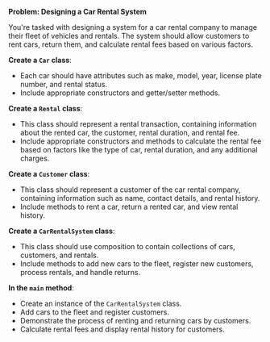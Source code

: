 
**Problem: Designing a Car Rental System**

You're tasked with designing a system for a car rental company to manage their fleet of vehicles and rentals. The system should allow customers to rent cars, return them, and calculate rental fees based on various factors.

**Create a `Car` class**:   
-   Each car should have attributes such as make, model, year, license plate number, and rental status.
-   Include appropriate constructors and getter/setter methods.

**Create a `Rental` class**:    
-   This class should represent a rental transaction, containing information about the rented car, the customer, rental duration, and rental fee.
-   Include appropriate constructors and methods to calculate the rental fee based on factors like the type of car, rental duration, and any additional charges.

**Create a `Customer` class**:    
-   This class should represent a customer of the car rental company, containing information such as name, contact details, and rental history.
-   Include methods to rent a car, return a rented car, and view rental history.

**Create a `CarRentalSystem` class**:    
-   This class should use composition to contain collections of cars, customers, and rentals.
-   Include methods to add new cars to the fleet, register new customers, process rentals, and handle returns.

**In the `main` method**:    
-   Create an instance of the `CarRentalSystem` class.
-   Add cars to the fleet and register customers.
-   Demonstrate the process of renting and returning cars by customers.
-   Calculate rental fees and display rental history for customers.
